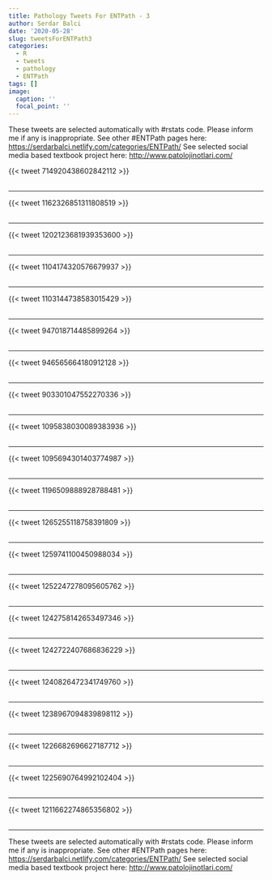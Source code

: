 ```yaml
---
title: Pathology Tweets For ENTPath - 3
author: Serdar Balci
date: '2020-05-28'
slug: tweetsForENTPath3
categories:
  - R
  - tweets
  - pathology
  - ENTPath
tags: []
image:
  caption: ''
  focal_point: ''
---
```



These tweets are selected automatically with #rstats code. Please inform me if any is inappropriate.
See other #ENTPath pages here: https://serdarbalci.netlify.com/categories/ENTPath/ 
See selected social media based textbook project here: http://www.patolojinotlari.com/

{{< tweet 714920438602842112 >}}
<br>
<br>
<hr>
{{< tweet 1162326851311808519 >}}
<br>
<br>
<hr>
{{< tweet 1202123681939353600 >}}
<br>
<br>
<hr>
{{< tweet 1104174320576679937 >}}
<br>
<br>
<hr>
{{< tweet 1103144738583015429 >}}
<br>
<br>
<hr>
{{< tweet 947018714485899264 >}}
<br>
<br>
<hr>
{{< tweet 946565664180912128 >}}
<br>
<br>
<hr>
{{< tweet 903301047552270336 >}}
<br>
<br>
<hr>
{{< tweet 1095838030089383936 >}}
<br>
<br>
<hr>
{{< tweet 1095694301403774987 >}}
<br>
<br>
<hr>
{{< tweet 1196509888928788481 >}}
<br>
<br>
<hr>
{{< tweet 1265255118758391809 >}}
<br>
<br>
<hr>
{{< tweet 1259741100450988034 >}}
<br>
<br>
<hr>
{{< tweet 1252247278095605762 >}}
<br>
<br>
<hr>
{{< tweet 1242758142653497346 >}}
<br>
<br>
<hr>
{{< tweet 1242722407686836229 >}}
<br>
<br>
<hr>
{{< tweet 1240826472341749760 >}}
<br>
<br>
<hr>
{{< tweet 1238967094839898112 >}}
<br>
<br>
<hr>
{{< tweet 1226682696627187712 >}}
<br>
<br>
<hr>
{{< tweet 1225690764992102404 >}}
<br>
<br>
<hr>
{{< tweet 1211662274865356802 >}}
<br>
<br>
<hr>


These tweets are selected automatically with #rstats code. Please inform me if any is inappropriate.
See other #ENTPath pages here: https://serdarbalci.netlify.com/categories/ENTPath/ 
See selected social media based textbook project here: http://www.patolojinotlari.com/
